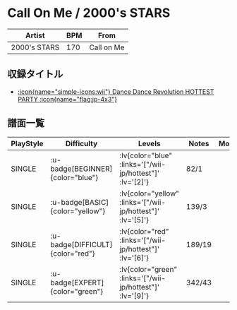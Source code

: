 # Call On Me / 2000's STARS

|Artist|BPM|From|
|------|---|----|
|2000's STARS|170|Call on Me|

## 収録タイトル

- [ :icon{name="simple-icons:wii"} Dance Dance Revolution HOTTEST PARTY :icon{name="flag:jp-4x3"} ](/wii-jp/hottest)

## 譜面一覧

|PlayStyle|Difficulty|Levels|Notes|Movie|
|---------|----------|------|-----|-----|
|SINGLE| :u-badge[BEGINNER]{color="blue"} | :lv{color="blue" :links='["/wii-jp/hottest"]' :lv='[2]'} |82/1||
|SINGLE| :u-badge[BASIC]{color="yellow"} | :lv{color="yellow" :links='["/wii-jp/hottest"]' :lv='[5]'} |139/3||
|SINGLE| :u-badge[DIFFICULT]{color="red"} | :lv{color="red" :links='["/wii-jp/hottest"]' :lv='[6]'} |189/19||
|SINGLE| :u-badge[EXPERT]{color="green"} | :lv{color="green" :links='["/wii-jp/hottest"]' :lv='[9]'} |342/43||
